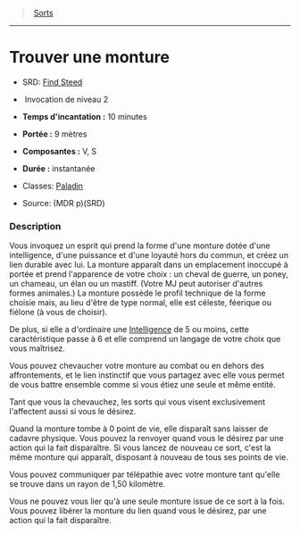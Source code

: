 ﻿---
!SpellItem
Family: SpellHD
Level: 2
Type: Invocation
CastingTime: 10 minutes
Range: 9 mètres
Components: V, S
Duration: instantanée
Classes: '[Paladin](hd_paladin.md)'
Id: spells_hd.md#trouver-une-monture
ParentLink: spells_hd.md#sorts
Name: Trouver une monture
ParentName: Sorts
NameLevel: 1
AltName: '[Find Steed](srd_spells_find_steed.md)'
Source: (MDR p)(SRD)
Attributes: {}
AttributesDictionary: >+
  {}

---
> [Sorts](hd_spells.md)

---

# Trouver une monture

- SRD: [Find Steed](srd_spells_find_steed.md)

-  Invocation de niveau 2

- **Temps d'incantation :** 10 minutes

- **Portée :** 9 mètres

- **Composantes :** V, S

- **Durée :** instantanée

- Classes: [Paladin](hd_paladin.md)

- Source: (MDR p)(SRD)

### Description

Vous invoquez un esprit qui prend la forme d'une monture dotée d'une intelligence, d'une puissance et d'une loyauté hors du commun, et créez un lien durable avec lui. La monture apparaît dans un emplacement inoccupé à portée et prend l'apparence de votre choix : un cheval de guerre, un poney, un chameau, un élan ou un mastiff. (Votre MJ peut autoriser d'autres formes animales.) La monture possède le profil technique de la forme choisie mais, au lieu d'être de type normal, elle est céleste, féerique ou fiélone (à vous de choisir).

De plus, si elle a d'ordinaire une [Intelligence](hd_abilities_intelligence.md) de 5 ou moins, cette caractéristique passe à 6 et elle comprend un langage de votre choix que vous maîtrisez.

Vous pouvez chevaucher votre monture au combat ou en dehors des affrontements, et le lien instinctif que vous partagez avec elle vous permet de vous battre ensemble comme si vous étiez une seule et même entité.

Tant que vous la chevauchez, les sorts qui vous visent exclusivement l'affectent aussi si vous le désirez.

Quand la monture tombe à 0 point de vie, elle disparaît sans laisser de cadavre physique. Vous pouvez la renvoyer quand vous le désirez par une action qui la fait disparaître. Si vous lancez de nouveau ce sort, c'est la même monture qui apparaît, disposant à nouveau de tous ses points de vie.

Vous pouvez communiquer par télépathie avec votre monture tant qu'elle se trouve dans un rayon de 1,50 kilomètre.

Vous ne pouvez vous lier qu'à une seule monture issue de ce sort à la fois. Vous pouvez libérer la monture du lien quand vous le désirez, par une action qui la fait disparaître.

